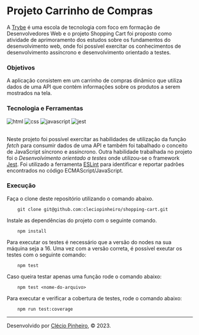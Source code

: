 # Projeto Carrinho de Compras

A [Trybe](https://www.betrybe.com/) é uma escola de tecnologia com foco em formação de Desenvolvedores Web e o projeto Shopping Cart foi proposto como atividade de aprimoramento dos estudos sobre os fundamentos do desenvolvimento web, onde foi possível exercitar os conhecimentos de desenvolvimento assíncrono e desenvolvimento orientado a testes.

### Objetivos

A aplicação consistem em um carrinho de compras dinâmico que utiliza dados de uma API que contém informações sobre os produtos a serem mostrados na tela.

### Tecnologia e Ferramentas

<div>
    <img src="https://img.shields.io/badge/HTML5-E34F26?style=for-the-badge&logo=html5&logoColor=white" alt="html" />
    <img src="https://img.shields.io/badge/CSS3-1572B6?style=for-the-badge&logo=css3&logoColor=white" alt="css" />
    <img src="https://img.shields.io/badge/JavaScript-F7DF1E?style=for-the-badge&logo=javascript&logoColor=black" alt="javascript" />
    <img src="https://img.shields.io/badge/Jest-C21325?style=for-the-badge&logo=jest&logoColor=white" alt="jest" />
</div>

<br>

Neste projeto foi possível exercitar as habilidades de utilização da função _fetch_ para consumir dados de uma API e também foi tabalhado o conceito de JavaScript síncrono e assíncrono. Outra habilidade trabalhada no projeto foi o _Desenvolvimento orientado a testes_ onde utilizou-se o framework [Jest](https://jestjs.io/pt-BR/docs/expect). Foi utilizado a ferramenta [ESLint](https://github.com/eslint/eslint) para identificar e reportar padrões encontrados no código ECMAScript/JavaScript.

### Execução

Faça o clone deste repositório utilizando o comando abaixo.

        git clone git@github.com:cleciopinheiro/shopping-cart.git

Instale as dependências do projeto com o seguinte comando.

        npm install

Para executar os testes é necessário que a versão do nodes na sua máquina seja a 16. Uma vez com a versão correta, é possível exeutar os testes com o seguinte comando:

        npm test

Caso queira testar apenas uma função rode o comando abaixo:

        npm test <nome-do-arquivo>

Para executar e verificar a cobertura de testes, rode o comando abaixo:

        npm run test:coverage

---
 
Desenvolvido por [Clécio Pinheiro](https://www.linkedin.com/in/cleciopinheirodev/), © 2023.
